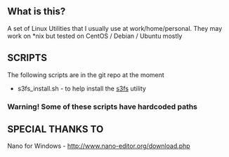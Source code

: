 ## What is this?

A set of Linux Utilities that I usually use at work/home/personal. They may work on *nix but tested on CentOS / Debian / Ubuntu mostly 

## SCRIPTS

The following scripts are in the git repo at the moment

 - s3fs_install.sh - to help install the [s3fs](http://code.google.com/p/s3fs/) utility


### Warning! Some of these scripts have hardcoded paths



## SPECIAL THANKS TO

Nano for Windows - http://www.nano-editor.org/download.php